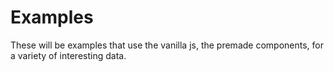 # Examples

These will be examples that use the vanilla js, the premade components, for a variety of interesting data.

